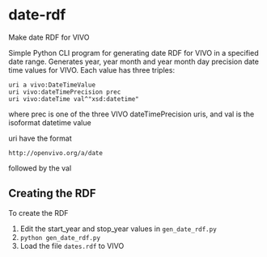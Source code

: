 # date-rdf

Make date RDF for VIVO

Simple Python CLI program for generating date RDF for VIVO in a specified date range.  Generates year, year month and
year month day precision date time values for VIVO.  Each value has three triples:

    uri a vivo:DateTimeValue
    uri vivo:dateTimePrecision prec
    uri vivo:dateTime val^"xsd:datetime"
    
where prec is one of the three VIVO dateTimePrecision uris, and val is the isoformat datetime value

uri have the format

    http://openvivo.org/a/date
    
followed by the val

## Creating the RDF

To create the RDF

1. Edit the start_year and stop_year values in `gen_date_rdf.py`
2. `python gen_date_rdf.py`
3. Load the file `dates.rdf` to VIVO
